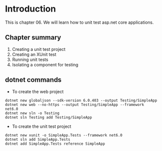 # Introduction 
This is chapter 06. We will learn how to unit test asp.net core applications.

## Chapter summary

1. Creating a unit test project
2. Creating an XUnit test
3. Running unit tests
4. Isolating a component for testing


## dotnet commands

- To create the web project
```
dotnet new globaljson --sdk-version 6.0.403 --output Testing/SimpleApp
dotnet new web --no-https --output Testing/SimpleApp --framework net6.0
dotnet new sln -o Testing
dotnet sln Testing add Testing/SimpleApp
```

- To create the unit test project

```
dotnet new xunit -o SimpleApp.Tests --framework net6.0
dotnet sln add SimpleApp.Tests
dotnet add SimpleApp.Tests reference SimpleApp
```

